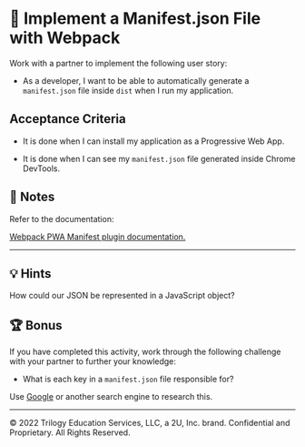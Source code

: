 # 📖 Implement a Manifest.json File with Webpack

Work with a partner to implement the following user story:

* As a developer, I want to be able to automatically generate a `manifest.json` file inside `dist` when I run my application.

## Acceptance Criteria

* It is done when I can install my application as a Progressive Web App.

* It is done when I can see my `manifest.json` file generated inside Chrome DevTools.

## 📝 Notes

Refer to the documentation:

[Webpack PWA Manifest plugin documentation.](https://www.npmjs.com/package/webpack-pwa-manifest)

---

## 💡 Hints

How could our JSON be represented in a JavaScript object? 

## 🏆 Bonus

If you have completed this activity, work through the following challenge with your partner to further your knowledge:

* What is each key in a `manifest.json` file responsible for? 

Use [Google](https://www.google.com) or another search engine to research this.

---
© 2022 Trilogy Education Services, LLC, a 2U, Inc. brand. Confidential and Proprietary. All Rights Reserved.
